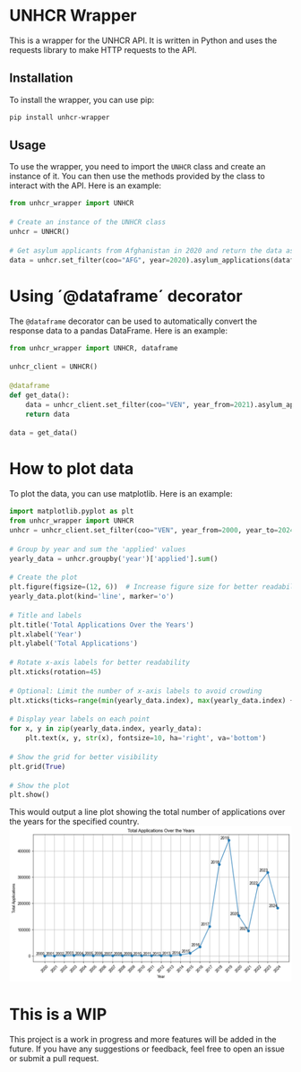 # UNHCR Wrapper
This is a wrapper for the UNHCR API. It is written in Python and uses the requests library to make HTTP requests to the API.

## Installation
To install the wrapper, you can use pip:

```bash
pip install unhcr-wrapper
```

## Usage
To use the wrapper, you need to import the `UNHCR` class and create an instance of it. You can then use the methods provided by the class to interact
with the API. Here is an example:

```python
from unhcr_wrapper import UNHCR

# Create an instance of the UNHCR class
unhcr = UNHCR()

# Get asylum applicants from Afghanistan in 2020 and return the data as a DataFrame
data = unhcr.set_filter(coo="AFG", year=2020).asylum_applications(dataframe=True)
```

# Using ´@dataframe´ decorator
The `@dataframe` decorator can be used to automatically convert the response data to a pandas DataFrame. Here is an example:

```python       
from unhcr_wrapper import UNHCR, dataframe

unhcr_client = UNHCR()

@dataframe
def get_data():
    data = unhcr_client.set_filter(coo="VEN", year_from=2021).asylum_applications()
    return data

data = get_data()
```

# How to plot data
To plot the data, you can use matplotlib. Here is an example:

```python
import matplotlib.pyplot as plt
from unhcr_wrapper import UNHCR
unhcr = unhcr_client.set_filter(coo="VEN", year_from=2000, year_to=2024, coa_all=True).asylum_applications(dataframe=True)

# Group by year and sum the 'applied' values
yearly_data = unhcr.groupby('year')['applied'].sum()

# Create the plot
plt.figure(figsize=(12, 6))  # Increase figure size for better readability
yearly_data.plot(kind='line', marker='o')

# Title and labels
plt.title('Total Applications Over the Years')
plt.xlabel('Year')
plt.ylabel('Total Applications')

# Rotate x-axis labels for better readability
plt.xticks(rotation=45)

# Optional: Limit the number of x-axis labels to avoid crowding
plt.xticks(ticks=range(min(yearly_data.index), max(yearly_data.index) + 1, 1))

# Display year labels on each point
for x, y in zip(yearly_data.index, yearly_data):
    plt.text(x, y, str(x), fontsize=10, ha='right', va='bottom')

# Show the grid for better visibility
plt.grid(True)

# Show the plot
plt.show()
```

This would output a line plot showing the total number of applications over the years for the specified country.
![Total Applications Over the Years](https://github.com/chapig/py-unhcr/blob/main/example/output.png)

# This is a WIP
This project is a work in progress and more features will be added in the future. If you have any suggestions or feedback, feel free to open an issue or submit a pull request.
```